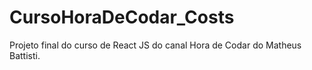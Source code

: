 # CursoHoraDeCodar_Costs
Projeto final do curso de React JS do canal Hora de Codar do Matheus Battisti. 
